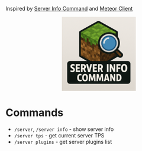 Inspired by [Server Info Command](https://github.com/tmquan2508/server-info-command) and [Meteor Client](https://github.com/MeteorDevelopment/meteor-client)

<!-- ![](./src/main/resources/assets/icon.png) -->
<div align="center">
  <img src="./src/main/resources/assets/icon.png" width="200">
</div>

# Commands
- `/server`, `/server info` - show server info
- `/server tps` - get current server TPS
- `/server plugins` - get server plugins list

